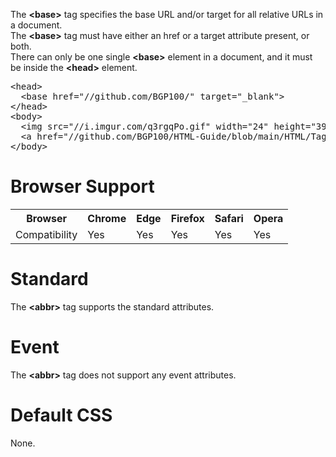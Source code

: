 The <b>&lt;base&gt;</b> tag specifies the base URL and/or target for all relative URLs in a document.
<br>
The <b>&lt;base&gt;</b> tag must have either an href or a target attribute present, or both.
<br>
There can only be one single <b>&lt;base&gt;</b> element in a document, and it must be inside the <b>&lt;head&gt;</b> element.
<pre>
&lt;head&gt;
  &lt;base href="//github.com/BGP100/" target="_blank"&gt;
&lt;/head&gt;
&lt;body&gt;
  &lt;img src="//i.imgur.com/q3rgqPo.gif" width="24" height="39" alt="Stickman"&gt;
  &lt;a href="//github.com/BGP100/HTML-Guide/blob/main/HTML/Tags/base.md"&gt;HTML base Tag&lt;/a&gt;
&lt;/body&gt;
</pre>
<h1>Browser Support</h1>
<table class="ws-table-all notranslate">
  <tr>
    <th>Browser</th>
    <th>Chrome</th>
    <th>Edge</th>
    <th>Firefox</th>
    <th>Safari</th>
    <th>Opera</th>
  </tr>
  <tr>
    <td>Compatibility</td>
    <td>Yes</td>
    <td>Yes</td>
    <td>Yes</td>
    <td>Yes</td>
    <td>Yes</td>
  </tr>
</table>
<h1>Standard</h1>
The <b>&lt;abbr&gt;</b> tag supports the standard attributes.
<h1>Event</h1>
The <b>&lt;abbr&gt;</b> tag does not support any event attributes.
<h1>Default CSS</h1>
None.
